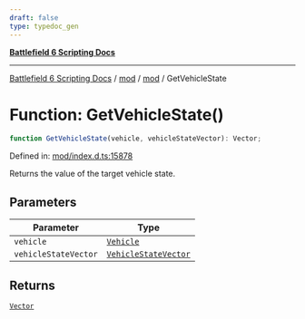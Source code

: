 ```yaml
---
draft: false
type: typedoc_gen
---
```


[**Battlefield 6 Scripting Docs**](../../../_index.md)

***

[Battlefield 6 Scripting Docs](../../../_index.md) / [mod](../../_index.md) / [mod](../_index.md) / GetVehicleState

# Function: GetVehicleState()

```ts
function GetVehicleState(vehicle, vehicleStateVector): Vector;
```

Defined in: [mod/index.d.ts:15878](https://github.com/battlefield-portal-community/portal-docs/blob/ff09b2690670f74de7e97198022e5a97ff1161ff/generators/santiago/mod/index.d.ts#L15878)

Returns the value of the target vehicle state.

## Parameters

| Parameter | Type |
| ------ | ------ |
| `vehicle` | [`Vehicle`](../Vehicle/_index.md) |
| `vehicleStateVector` | [`VehicleStateVector`](../VehicleStateVector/_index.md) |

## Returns

[`Vector`](../Vector/_index.md)
